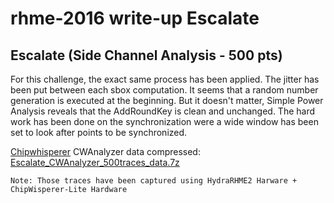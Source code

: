 # rhme-2016 write-up Escalate

<a name="escalate"></a>
## Escalate (Side Channel Analysis - 500 pts)

For this challenge, the exact same process has been applied. The jitter has been 
put between each sbox computation. It seems that a random number generation is 
executed at the beginning. But it doesn't matter, Simple Power Analysis reveals 
that the AddRoundKey is clean and unchanged. The hard work has been done on the 
synchronization were a wide window has been set to look after points to be 
synchronized.

[Chipwhisperer](https://github.com/newaetech/chipwhisperer) CWAnalyzer data compressed:
[Escalate_CWAnalyzer_500traces_data.7z](Escalate_CWAnalyzer_500traces_data.7z)

`Note: Those traces have been captured using HydraRHME2 Harware + ChipWisperer-Lite Hardware`
